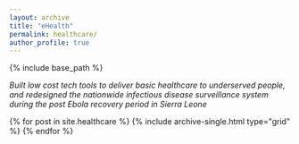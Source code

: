 ```yaml
---
layout: archive
title: "eHealth"
permalink: healthcare/
author_profile: true
---
```

{% include base_path %}


*Built low cost tech tools to deliver basic healthcare to underserved people, 
and redesigned the nationwide infectious disease surveillance system 
during the post Ebola recovery period in Sierra Leone*

<!-- <figure class="half">
  <a href="/healthcare" target="_blank"> 
    <img src="/images/koldokta.png">
  </a>
   <a href="/healthcare" target="_blank">
    <img src="/images/teamimage2.jpg">
   </a>
</figure>  -->

<div class="grid__wrapper">
  {% for post in site.healthcare %}
    {% include archive-single.html type="grid" %}
  {% endfor %}
</div>